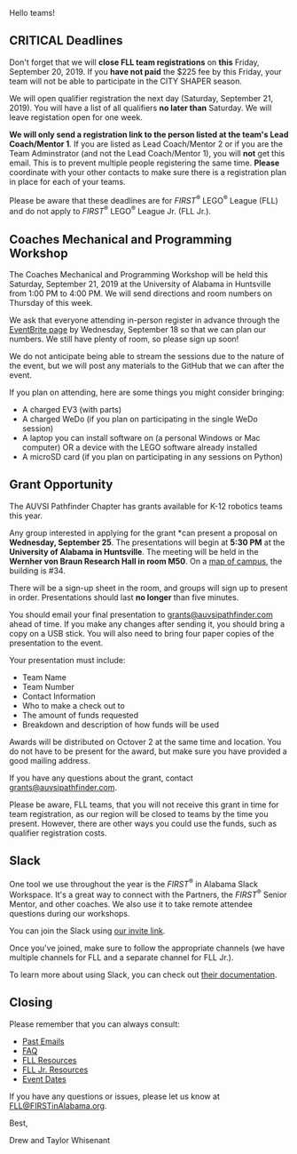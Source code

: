 Hello teams!

## **CRITICAL** Deadlines

Don't forget that we will **close FLL team registrations** on **this** Friday, September 20, 2019. If you **have not paid** the \$225 fee by this Friday, your team will not be able to participate in the CITY SHAPER season.

We will open qualifier registration the next day (Saturday, September 21, 2019). You will have a list of all qualifiers **no later than** Saturday. We will leave registation open for one week.

**We will only send a registration link to the person listed at the team's Lead Coach/Mentor 1**. If you are listed as Lead Coach/Mentor 2 or if you are the Team Adminstrator (and not the Lead Coach/Mentor 1), you will **not** get this email. This is to prevent multiple people registering the same time. **Please** coordinate with your other contacts to make sure there is a registration plan in place for each of your teams.

Please be aware that these deadlines are for *FIRST*<sup>&reg;</sup> LEGO<sup>&reg;</sup> League (FLL) and do not apply to *FIRST*<sup>&reg;</sup> LEGO<sup>&reg;</sup> League Jr. (FLL Jr.).


## Coaches Mechanical and Programming Workshop

The Coaches Mechanical and Programming Workshop will be held this Saturday, September 21, 2019 at the University of Alabama in Huntsville from 1:00 PM to 4:00 PM. We will send directions and room numbers on Thursday of this week.

We ask that everyone attending in-person register in advance through the [EventBrite page](https://www.eventbrite.com/e/alabama-coaches-technical-workshop-tickets-71315902785) by Wednesday, September 18 so that we can plan our numbers. We still have plenty of room, so please sign up soon!

We do not anticipate being able to stream the sessions due to the nature of the event, but we will post any materials to the GitHub that we can after the event.

If you plan on attending, here are some things you might consider bringing:
- A charged EV3 (with parts)
- A charged WeDo (if you plan on participating in the single WeDo session)
- A laptop you can install software on (a personal Windows or Mac computer) OR a device with the LEGO software already installed
- A microSD card (if you plan on participating in any sessions on Python) 


## Grant Opportunity

The AUVSI Pathfinder Chapter has grants available for K-12 robotics teams this year. 

Any group interested in applying for the grant *can present a proposal on **Wednesday, September 25**. The presentations will begin at **5:30 PM** at the **University of Alabama in Huntsville**. The meeting will be held in the **Wernher von Braun Research Hall in room M50**. On a [map of campus](https://www.uah.edu/map), the building is \#34.

There will be a sign-up sheet in the room, and groups will sign up to present in order. Presentations should last **no longer** than five minutes. 

You should email your final presentation to grants@auvsipathfinder.com ahead of time. If you make any changes after sending it, you should bring a copy on a USB stick. You will also need to bring four paper copies of the presentation to the event.

Your presentation must include:
- Team Name
- Team Number
- Contact Information
- Who to make a check out to
- The amount of funds requested
- Breakdown and description of how funds will be used

Awards will be distributed on Octover 2 at the same time and location. You do not have to be present for the award, but make sure you have provided a good mailing address.

If you have any questions about the grant, contact grants@auvsipathfinder.com.

Please be aware, FLL teams, that you will not receive this grant in time for team registration, as our region will be closed to teams by the time you present. However, there are other ways you could use the funds, such as qualifier registration costs.


## Slack

One tool we use throughout the year is the *FIRST*<sup>&reg;</sup> in Alabama Slack Workspace. It's a great way to connect with the Partners, the *FIRST*<sup>&reg;</sup> Senior Mentor, and other coaches. We also use it to take remote attendee questions during our workshops.

You can join the Slack using [our invite link](https://join.slack.com/t/firstinalabama/shared_invite/enQtNDYxMTEzMTcwOTk0LWQzYmFjM2Q5MGNjNjFlM2M5ZTY4ZGNmM2VmY2Y0OTUwNTRiMjRlYTUwYTI2YTdjNGM0ZWZlYjM3MGVmNDY4YmY).

Once you've joined, make sure to follow the appropriate channels (we have multiple channels for FLL and a separate channel for FLL Jr.). 

To learn more about using Slack, you can check out [their documentation](https://get.slack.help/hc/en-us/categories/360000049043).


## Closing

Please remember that you can always consult:
- [Past Emails](https://github.com/drewwhis/first-in-alabama/tree/main/first-lego-league/2019-2020/email-blasts)
- [FAQ](https://github.com/drewwhis/first-in-alabama/wiki/Frequently-Asked-Questions)
- [FLL Resources](https://github.com/drewwhis/first-in-alabama/tree/main/first-lego-league/2019-2020/fll)
- [FLL Jr. Resources](https://github.com/drewwhis/first-in-alabama/tree/main/first-lego-league/2019-2020/flljr)
- [Event Dates](https://github.com/drewwhis/first-in-alabama/blob/main/first-lego-league/2019-2020/event-dates.md)

If you have any questions or issues, please let us know at FLL@FIRSTinAlabama.org.

Best,

Drew and Taylor Whisenant